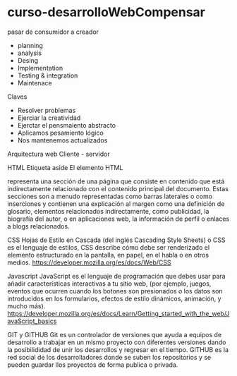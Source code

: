 # curso-desarrolloWebCompensar

pasar de consumidor a creador

- planning
- analysis
- Desing
- Implementation
- Testing & integration
- Maintenace

Claves

- Resolver problemas
- Ejerciar la creatividad
- Ejerctar el pensmaiento abstracto
- Aplicamos pesamiento lógico
- Nos mantenemos actualizados

Arquitectura web
Cliente  -  servidor

HTML
Etiqueta aside
El elemento HTML <aside> representa una sección de una página que consiste en contenido que está indirectamente relacionado con el contenido principal del documento. Estas secciones son a menudo representadas como barras laterales o como inserciones y contienen una explicación al margen como una definición de glosario, elementos relacionados indirectamente, como publicidad, la biografía del autor, o en aplicaciones web, la información de perfil o enlaces a blogs relacionados.

CSS
Hojas de Estilo en Cascada (del inglés Cascading Style Sheets) o CSS es el lenguaje de estilos, CSS describe cómo debe ser renderizado el elemento estructurado en la pantalla, en papel, en el habla o en otros medios.
https://developer.mozilla.org/es/docs/Web/CSS

Javascript 
JavaScript es el lenguaje de programación que debes usar para añadir características interactivas a tu sitio web, (por ejemplo, juegos, eventos que ocurren cuando los botones son presionados o los datos son introducidos en los formularios, efectos de estilo dinámicos, animación, y mucho más). 
https://developer.mozilla.org/es/docs/Learn/Getting_started_with_the_web/JavaScript_basics

GIT y GITHUB
Git es un controlador de versiones que ayuda a equipos de desarrollo a trabajar en un mismo proyecto con diferentes versiones dando la posibilididad de unir los desarrollos y regresar en el tiempo.
GITHUB es la red social de los desarrolladores donde se suben los repositorios y se pueden guardar llos proyectos de forma publica o privada.



